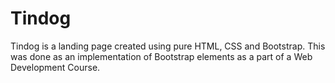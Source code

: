 # Tindog


Tindog is a landing page created using pure HTML, CSS and Bootstrap. This was done as an implementation of Bootstrap elements as a part of a Web Development Course. 

